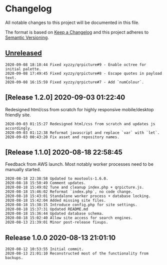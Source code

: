 # Changelog
All notable changes to this project will be documented in this file.

The format is based on [Keep a Changelog](http://keepachangelog.com/en/1.0.0/)
and this project adheres to [Semantic Versioning](http://semver.org/spec/v2.0.0.html).

## [Unreleased]

```
2020-09-08 18:10:44 Fixed xyzzy/qrpicture#9 - Enable octree for initial palette.
2020-09-08 17:49:45 Fixed xyzzy/qrpicture#8 - Escape quotes in payload text.
2020-09-08 16:15:59 Fixed xyzzy/qrpicture#7 - Add `numColour`.
```

## [Release 1.2.0] 2020-09-03 01:22:40

Redesigned html/css from scratch for highly responsive mobile/desktop friendly site.

```
2020-09-03 01:15:27 Redesigned html/css from scratch and updates js accordingly.
2020-09-03 01:12:38 Reformat javascript and replace `var` with `let`.
2020-09-03 00:43:20 Fix asset and repository names.
```

## [Release 1.1.0] 2020-08-18 22:58:45

Feedback from AWS launch.
Most notably worker processes need to be manually started.

```
2020-08-18 22:38:58 Updated to mootools-1.6.0.
2020-08-18 15:50:49 Comment updates.
2020-08-18 15:49:02 Tune and cleanup index.php + qrpicture.js.
2020-08-18 15:46:02 Reformat `index.php`, no code change.
2020-08-18 15:43:01 Standalone worker process + database locking.
2020-08-18 15:42:04 Added missing site files.
2020-08-18 15:38:15 Introduce config.php for site settings.
2020-08-18 15:37:31 Updated README.md
2020-08-18 15:36:44 Updated database schema.
2020-08-18 15:02:40 Allow site access for search engines.
2020-08-13 21:39:01 Minor post-release fixups.
```

## Release 1.0.0 2020-08-13 21:01:10

```
2020-08-12 10:53:55 Initial commit.
2020-08-13 21:01:10 Reconstructed most of the functionality from backups.
```

[Unreleased]: https://github.com/xyzzy/qrpicture/compare/v1.2.0...HEAD
[1.2.0]: https://github.com/xyzzy/qrpicture/compare/v1.1.0...v1.2.0
[1.1.0]: https://github.com/xyzzy/qrpicture/compare/v1.0.0...v1.1.0
